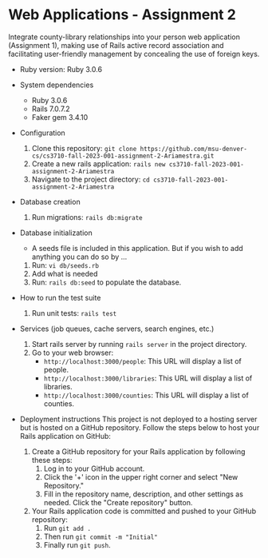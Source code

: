 # Web Applications - Assignment 2

Integrate county-library relationships into your person web application (Assignment 1), making use of Rails active record association and facilitating user-friendly management by concealing the use of foreign keys.

* Ruby version: Ruby 3.0.6

* System dependencies
  - Ruby 3.0.6
  - Rails 7.0.7.2
  - Faker gem 3.4.10

* Configuration
    1. Clone this repository: `git clone https://github.com/msu-denver-cs/cs3710-fall-2023-001-assignment-2-Ariamestra.git`
    2. Create a new rails application: `rails new cs3710-fall-2023-001-assignment-2-Ariamestra`
    3. Navigate to the project directory: `cd cs3710-fall-2023-001-assignment-2-Ariamestra`

* Database creation
    1. Run migrations: `rails db:migrate`
    
* Database initialization
    - A seeds file is included in this application. But if you wish to add anything you can do so by ...
    1. Run: `vi db/seeds.rb`
    2. Add what is needed
    3. Run: `rails db:seed` to populate the database.

* How to run the test suite
    1. Run unit tests: `rails test`
    
* Services (job queues, cache servers, search engines, etc.)
    1. Start rails server by running `rails server` in the project directory. 
    2. Go to your web browser:
        - `http://localhost:3000/people`: This URL will display a list of people.
        - `http://localhost:3000/libraries`: This URL will display a list of libraries.
        - `http://localhost:3000/counties`: This URL will display a list of counties.

* Deployment instructions
This project is not deployed to a hosting server but is hosted on a GitHub repository. Follow the steps below to host your Rails application on GitHub:
    1. Create a GitHub repository for your Rails application by following these steps:
        1. Log in to your GitHub account.
        2. Click the '+' icon in the upper right corner and select "New Repository."
        3. Fill in the repository name, description, and other settings as needed.
        Click the "Create repository" button.
    2. Your Rails application code is committed and pushed to your GitHub repository:
        1. Run `git add .`
        2. Then run `git commit -m "Initial"`
        3. Finally run `git push`.


